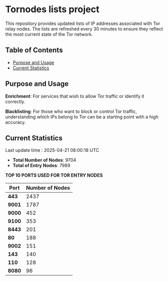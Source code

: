 # Tornodes lists project

This repository provides updated lists of IP addresses associated with Tor relay nodes. The lists are refreshed every 30 minutes to ensure they reflect the most current state of the Tor network.

## Table of Contents

- [Purpose and Usage](#purpose-and-usage)
- [Current Statistics](#current-statistics)


## Purpose and Usage

**Enrichment**: For services that wish to allow Tor traffic or identify it correctly.

**Blacklisting**: For those who want to block or control Tor traffic, understanding which IPs belong to Tor can be a starting point with a high accuracy.

## Current Statistics

Last update time : 2025-04-21 08:00:18 UTC

- **Total Number of Nodes**: 9704
- **Total of Entry Nodes**: 7989

**TOP 10 PORTS USED FOR TOR ENTRY NODES**

| **Port** | **Number of Nodes** |
|------|-----------------|
| **443**   | 2437  |
| **9001**   | 1787  |
| **9000**   | 452  |
| **9100**   | 353  |
| **8443**   | 201  |
| **80**   | 188  |
| **9002**   | 151  |
| **143**   | 140  |
| **110**   | 128  |
| **8080**   | 96  |

